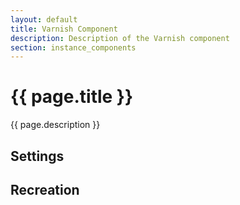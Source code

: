 ```yaml
---
layout: default
title: Varnish Component
description: Description of the Varnish component
section: instance_components
---
```


# {{ page.title }}
{{ page.description }}

## Settings


## Recreation

